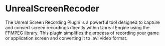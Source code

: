 # UnrealScreenRecoder
The Unreal Screen Recording Plugin is a powerful tool designed to capture and convert screen recordings directly within Unreal Engine using the FFMPEG library. This plugin simplifies the process of recording your game or application screen and converting it to .avi video format.
